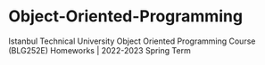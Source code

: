 # Object-Oriented-Programming

Istanbul Technical University Object Oriented Programming Course (BLG252E) Homeworks | 2022-2023 Spring Term
